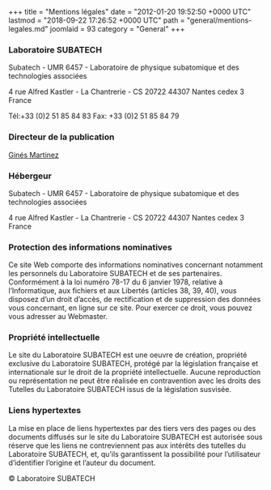 +++
title = "Mentions légales"
date = "2012-01-20 19:52:50 +0000 UTC"
lastmod = "2018-09-22 17:26:52 +0000 UTC"
path = "general/mentions-legales.md"
joomlaid = 93
category = "General"
+++
### Laboratoire SUBATECH

Subatech - UMR 6457 - Laboratoire de physique subatomique et des technologies associées

4 rue Alfred Kastler - La Chantrerie - CS 20722 44307 Nantes cedex 3 France

Tél:+33 (0)2 51 85 84 83 Fax: +33 (0)2 51 85 84 79

### Directeur de la publication

[Ginés Martinez](mailto:direction@subatech.in2p3.fr)

### Hébergeur

Subatech - UMR 6457 - Laboratoire de physique subatomique et des technologies associées

4 rue Alfred Kastler - La Chantrerie - CS 20722 44307 Nantes cedex 3 France

### Protection des informations nominatives

Ce site Web comporte des informations nominatives concernant notamment les personnels du Laboratoire SUBATECH et de ses partenaires. Conformément à la loi numéro 78-17 du 6 janvier 1978, relative à l’Informatique, aux fichiers et aux Libertés (articles 38, 39, 40), vous disposez d’un droit d’accès, de rectification et de suppression des données vous concernant, en ligne sur ce site. Pour exercer ce droit, vous pouvez vous adresser au Webmaster.

### Propriété intellectuelle

Le site du Laboratoire SUBATECH est une oeuvre de création, propriété exclusive du Laboratoire SUBATECH, protégé par la législation française et internationale sur le droit de la propriété intellectuelle. Aucune reproduction ou représentation ne peut être réalisée en contravention avec les droits des Tutelles du Laboratoire SUBATECH issus de la législation susvisée.

### Liens hypertextes

La mise en place de liens hypertextes par des tiers vers des pages ou des documents diffusés sur le site du Laboratoire SUBATECH est autorisée sous réserve que les liens ne contreviennent pas aux intérêts des tutelles du Laboratoire SUBATECH, et, qu’ils garantissent la possibilité pour l’utilisateur d’identifier l’origine et l’auteur du document.

© Laboratoire SUBATECH
